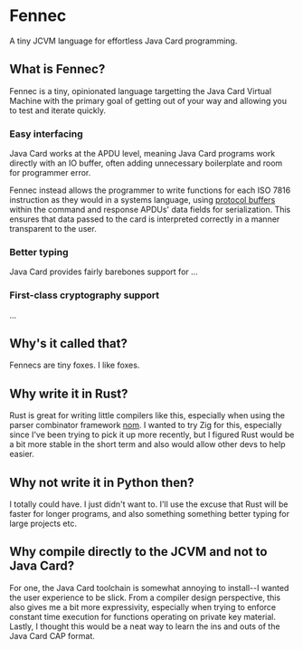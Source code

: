 # Fennec
A tiny JCVM language for effortless Java Card programming.

## What is Fennec?

Fennec is a tiny, opinionated language targetting the Java Card Virtual Machine with the primary goal of getting out of your way and allowing you to test and iterate quickly.

### Easy interfacing

Java Card works at the APDU level, meaning Java Card programs work directly with an IO buffer, often adding unnecessary boilerplate and room for programmer error. 

Fennec instead allows the programmer to write functions for each ISO 7816 instruction as they would in a systems language, using [protocol buffers](https://protobuf.dev/) within the command and response APDUs' data fields for serialization. This ensures that data passed to the card is interpreted correctly in a manner transparent to the user.

### Better typing

Java Card provides fairly barebones support for ...


### First-class cryptography support

...

## Why's it called that?

Fennecs are tiny foxes. I like foxes.

## Why write it in Rust?

Rust is great for writing little compilers like this, especially when using the parser combinator framework [nom](https://github.com/rust-bakery/nom). I wanted to try Zig for this, especially since I've been trying to pick it up more recently, but I figured Rust would be a bit more stable in the short term and also would allow other devs to help easier.

## Why not write it in Python then?

I totally could have. I just didn't want to. I'll use the excuse that Rust will be faster for longer programs, and also something something better typing for large projects etc.

## Why compile directly to the JCVM and not to Java Card?

For one, the Java Card toolchain is somewhat annoying to install--I wanted the user experience to be slick. From a compiler design perspective, this also gives me a bit more expressivity, especially when trying to enforce constant time execution for functions operating on private key material. Lastly, I thought this would be a neat way to learn the ins and outs of the Java Card CAP format.
